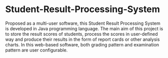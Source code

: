 # Student-Result-Processing-System
Proposed as a multi-user software, this Student Result Processing System is developed in Java programming language. The main aim of this project is to store the result scores of students, process the scores in user-defined way and produce their results in the form of report cards or other analysis charts. In this web-based software, both grading pattern and examination pattern are user configurable.
